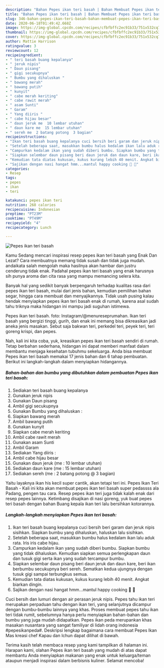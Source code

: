 ```yaml
---
description: "Bahan Pepes ikan teri basah | Bahan Membuat Pepes ikan teri basah Yang Enak Banget"
title: "Bahan Pepes ikan teri basah | Bahan Membuat Pepes ikan teri basah Yang Enak Banget"
slug: 346-bahan-pepes-ikan-teri-basah-bahan-membuat-pepes-ikan-teri-basah-yang-enak-banget
date: 2020-06-18T01:49:42.668Z
image: https://img-global.cpcdn.com/recipes/cfbfbffc2ec91b33/751x532cq70/pepes-ikan-teri-basah-foto-resep-utama.jpg
thumbnail: https://img-global.cpcdn.com/recipes/cfbfbffc2ec91b33/751x532cq70/pepes-ikan-teri-basah-foto-resep-utama.jpg
cover: https://img-global.cpcdn.com/recipes/cfbfbffc2ec91b33/751x532cq70/pepes-ikan-teri-basah-foto-resep-utama.jpg
author: Mattie Harrison
ratingvalue: 3
reviewcount: 12
recipeingredient:
- " teri basah buang kepalanya"
- " jeruk nipis"
- " Daun pisang"
- " gigi secukupnya"
- " Bumbu yang dihaluskan "
- " bawang merah"
- " bawang putih"
- " kunyit"
- " cabe merah keriting"
- " cabe rawit merah"
- " asam Sunti"
- " Garam"
- " Yang diiris "
- " cabe hijau besar"
- " daun jeruk me  10 lembar utuhan"
- " daun kare me  15 lembar utuhan"
- " sereh me  2 batang potong  3 bagian"
recipeinstructions:
- "Ikan teri basah buang kepalanya cuci bersih beri garam dan jeruk nipis sisihkan. Siapkan bumbu yang dihaluskan, haluskan lalu sisihkan."
- "Setelah beberapa saat, masukkan bumbu halus kedalam ikan lalu aduk rata. Iris iris cabe hijau."
- "Campurkan kedalam ikan yang sudah diberi bumbu. Siapkan bumbu yang tidak dihaluskan. Kemudian siapkan semua perlengkapan daun dan tusuk gigi serta ikan yang sudah tercampur bumbu."
- "Siapkan selembar daun pisang beri daun jeruk dan daun kare, beri ikan berbumbu secukupnya beri sereh. Sematkan kedua ujungnya dengan tusuk gigi sampai terbungkus semua."
- "Kemudian tata diatas kukusan, kukus kurang lebih 40 menit. Angkat biarkan dingin."
- "Sajikan dengan nasi hangat hmm...mantul happy cooking 💪 🙏"
categories:
- Resep
tags:
- pepes
- ikan
- teri

katakunci: pepes ikan teri 
nutrition: 268 calories
recipecuisine: Indonesian
preptime: "PT23M"
cooktime: "PT49M"
recipeyield: "4"
recipecategory: Lunch

---
```



![Pepes ikan teri basah](https://img-global.cpcdn.com/recipes/cfbfbffc2ec91b33/751x532cq70/pepes-ikan-teri-basah-foto-resep-utama.jpg)

Kamu Sedang mencari inspirasi resep pepes ikan teri basah yang Enak Dan Lezat? Cara membuatnya memang tidak susah dan tidak juga mudah. andaikata salah mengolah maka hasilnya akan hambar dan justru cenderung tidak enak. Padahal pepes ikan teri basah yang enak harusnya sih punya aroma dan cita rasa yang mampu memancing selera kita.

Banyak hal yang sedikit banyak berpengaruh terhadap kualitas rasa dari pepes ikan teri basah, mulai dari jenis bahan, kemudian pemilihan bahan segar, hingga cara membuat dan menyajikannya. Tidak usah pusing kalau hendak menyiapkan pepes ikan teri basah enak di rumah, karena asal sudah tahu triknya maka hidangan ini mampu jadi suguhan istimewa.

Pepes ikan teri basah. foto: Instagram/@menureseprumahan. Ikan teri basah yang bergizi tinggi, gurih, dan enak ini memang bisa dikreasikan jadi aneka jenis masakan. Sebut saja bakwan teri, perkedel teri, peyek teri, teri goreng krispi, dan pepes.


Nah, kali ini kita coba, yuk, kreasikan pepes ikan teri basah sendiri di rumah. Tetap berbahan sederhana, hidangan ini dapat memberi manfaat dalam membantu menjaga kesehatan tubuhmu sekeluarga. Anda bisa membuat Pepes ikan teri basah memakai 17 jenis bahan dan 6 tahap pembuatan. Berikut ini langkah-langkah dalam menyiapkan hidangannya.

<!--inarticleads1-->

##### Bahan-bahan dan bumbu yang dibutuhkan dalam pembuatan Pepes ikan teri basah:

1. Sediakan  teri basah buang kepalanya
1. Gunakan  jeruk nipis
1. Gunakan  Daun pisang
1. Ambil  gigi secukupnya
1. Gunakan  Bumbu yang dihaluskan :
1. Siapkan  bawang merah
1. Ambil  bawang putih
1. Gunakan  kunyit
1. Siapkan  cabe merah keriting
1. Ambil  cabe rawit merah
1. Gunakan  asam Sunti
1. Ambil  Garam
1. Sediakan  Yang diiris :
1. Ambil  cabe hijau besar
1. Gunakan  daun jeruk (me : 10 lembar utuhan)
1. Sediakan  daun kare (me : 15 lembar utuhan)
1. Sediakan  sereh (me : 2 batang potong @ 3 bagian)


Yaitu layaknya ikan his kecil super cantik, akan tetapi teri ini. Pepes Ikan Teri Basah - Kali ini kita akan membuat pepes ikan teri basah super pedassss ala Padang, pengen tau cara. Resep pepes ikan teri juga tidak kalah enak dari resep pepes lainnya. Ketimbang disajikan di nasi goreng, yuk buat pepes teri basah dengan bahan Buang kepala ikan teri lalu bersihkan kotorannya. 

<!--inarticleads2-->

##### Langkah-langkah menyiapkan Pepes ikan teri basah:

1. Ikan teri basah buang kepalanya cuci bersih beri garam dan jeruk nipis sisihkan. Siapkan bumbu yang dihaluskan, haluskan lalu sisihkan.
1. Setelah beberapa saat, masukkan bumbu halus kedalam ikan lalu aduk rata. Iris iris cabe hijau.
1. Campurkan kedalam ikan yang sudah diberi bumbu. Siapkan bumbu yang tidak dihaluskan. Kemudian siapkan semua perlengkapan daun dan tusuk gigi serta ikan yang sudah tercampur bumbu.
1. Siapkan selembar daun pisang beri daun jeruk dan daun kare, beri ikan berbumbu secukupnya beri sereh. Sematkan kedua ujungnya dengan tusuk gigi sampai terbungkus semua.
1. Kemudian tata diatas kukusan, kukus kurang lebih 40 menit. Angkat biarkan dingin.
1. Sajikan dengan nasi hangat hmm...mantul happy cooking 💪 🙏


Cuci bersih dan lumuri dengan air perasan jeruk nipis. Pepes tahu ikan teri merupakan perpaduan tahu dengan ikan teri, yang selanjutnya dicampur dengan bumbu-bumbu lainnya yang khas. Proses membuat pepes tahu ikan teri tidak rumit, sebelumnya hanya perlu menyiapkan bahan-bahan dan bumbu yang juga mudah didapatkan. Pepes ikan peda merupankan khas masakan nusantara yang sangat familiyar di lidah orang indonesia #pepesikanpeda#. Deskripsi lengkap bagaimana cara membuat Pepes Ikan Mas kreasi chef Kapau dan Ichun dapat dilihat di bawah. 

Terima kasih telah membaca resep yang kami tampilkan di halaman ini. Harapan kami, olahan Pepes ikan teri basah yang mudah di atas dapat membantu Anda menyiapkan makanan yang enak untuk keluarga/teman ataupun menjadi inspirasi dalam berbisnis kuliner. Selamat mencoba!
